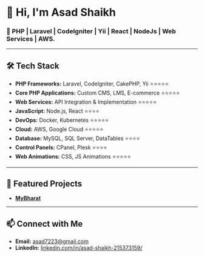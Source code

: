 # 👋 Hi, I'm Asad Shaikh 
### 🚀 PHP | Laravel | CodeIgniter | Yii | React | NodeJs | Web Services | AWS.

---

## 🛠️ **Tech Stack**  

- **PHP Frameworks:** Laravel, CodeIgniter, CakePHP, Yii ⭐️⭐️⭐️⭐️⭐️  
- **Core PHP Applications:** Custom CMS, LMS, E-commerce ⭐️⭐️⭐️⭐️⭐️  
- **Web Services:** API Integration & Implementation ⭐️⭐️⭐️⭐️⭐️ 
- **JavaScript:** Node.js, React ⭐️⭐️⭐️⭐️  
- **DevOps:** Docker, Kubernetes ⭐️⭐️⭐️⭐️⭐️  
- **Cloud:** AWS, Google Cloud ⭐️⭐️⭐️⭐️⭐️  
- **Database:** MySQL, SQL Server, DataTables ⭐️⭐️⭐️⭐️  
- **Control Panels:** CPanel, Plesk ⭐️⭐️⭐️⭐️   
- **Web Animations:** CSS, JS Animations ⭐️⭐️⭐️⭐️⭐️  

---

## 🌟 **Featured Projects**
- **[MyBharat](#)**  

---

## 📫 **Connect with Me**  
- **Email:** [asad7223@gmail.com](mailto:asad7223@gmail.com)  
- **LinkedIn:** [linkedin.com/in/asad-shaikh-215373159/](https://linkedin.com/in/asad-shaikh-215373159/)
